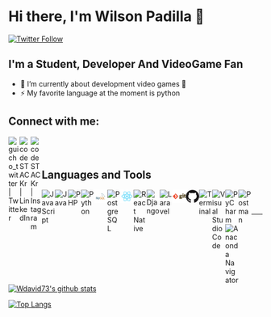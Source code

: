 # Hi there, I'm Wilson Padilla 👋

[![Twitter Follow](https://img.shields.io/twitter/follow/guicho_73?color=1DA1F2&logo=twitter&style=for-the-badge)](https://twitter.com/intent/user?screen_name=guicho_73)

## I'm a Student, Developer And VideoGame Fan

- 🌱 I’m currently about development video games 🤣
- ⚡ My favorite language at the moment is python

<!-- ## Spotify Playing 🎧

[<img src="https://now-playing-codestackr.vercel.app/api/spotify-playing" alt="codeSTACKr Spotify Playing" width="350" />](https://open.spotify.com/user/swyqyimdc12jajde4vpwd2x1b) -->

## Connect with me:

[<img align="left" alt="guicho_twitter | Twitter" width="22px" src="https://cdn.jsdelivr.net/npm/simple-icons@v3/icons/twitter.svg" />][twitter]

[<img align="left" alt="codeSTACKr | LinkedIn" width="22px" src="https://cdn.jsdelivr.net/npm/simple-icons@v3/icons/linkedin.svg" />][linkedin]

[<img align="left" alt="codeSTACKr | Instagram" width="22px" src="https://cdn.jsdelivr.net/npm/simple-icons@v3/icons/instagram.svg" />][instagram]

<br />
<br />

## Languages and Tools

<img
    align="left"
    alt="JavaScript"
    width="26px"
    src="https://img.icons8.com/color/48/000000/javascript.png"
/>

<img
    align="left"
    alt="Java"
    width="26px"
    src="https://img.icons8.com/color/48/000000/java-coffee-cup-logo.png"
/>

<img
    align="left"
    alt="PHP"
    width="26px"
    src="https://img.icons8.com/offices/30/000000/php-logo.png"
/>

<img
    align="left"
    alt="Python"
    width="26px"
    src="https://img.icons8.com/color/48/000000/python.png"
/>

<im
    align="left"
    alt="Node.js"
    width="26px"
    src="https://raw.githubusercontent.com/github/explore/80688e429a7d4ef2fca1e82350fe8e3517d3494d/topicsnodejs/nodejs.png"
/>

<img
    align="left"
    width="26px"
    alt="MYSQL"
    src="https://raw.githubusercontent.com/github/explore/80688e429a7d4ef2fca1e82350fe8e3517d3494d/topics/mysql/mysql.png"
/>

<img
    align="left"
    width="26px"
    alt="PostgreSQL"
    src="https://img.icons8.com/color/48/000000/postgreesql.png"
/>

<img
    align="left"
    alt="React"
    width="26px"
    src="https://raw.githubusercontent.com/github/explore/80688e429a7d4ef2fca1e82350fe8e3517d3494d/topics/react/react.png"
/>

<img
    align="left"
    alt="React Native"
    width="26px"
    src="https://img.icons8.com/nolan/64/react-native.png"
/>
<img
    align="left"
    alt="Django"
    width="26px"
    src="https://img.icons8.com/color/48/000000/django.png"
/>

<img
    align="left"
    alt="Laravel"
    width="26px"
    src="https://img.icons8.com/ios-filled/50/000000/laravel.png"
/>

<img
    align="left"
    alt="Git"
    width="26px"
    src="https://raw.githubusercontent.com/github/explore/80688e429a7d4ef2fca1e82350fe8e3517d3494d/topics/git/git.png"
/>

<img
    align="left"
    alt="GitHub"
    width="26px"
    src="https://raw.githubusercontent.com/github/explore/78df643247d429f6cc873026c0622819ad797942/topics/github/github.png"
/>

<img
    align="left"
    alt="Terminal"
    width="26px"
    src="https://img.icons8.com/doodle/48/000000/console--v2.png"
/>

<img
    align="left"
    width="26px"
    alt="Visual Studio Code"
    src="https://img.icons8.com/fluent/48/000000/visual-studio-code-2019.png"
/>

<img
    align="left"
    width="26px"
    alt="PyCharm"
    src="https://img.icons8.com/color/48/000000/pycharm.png"
/>

<img 
    align="left"
    width="26px"
    alt="Postman"
    src="https://img.icons8.com/dusk/64/000000/postman-api.png"
/>

<img
    align="left"
    width="26px"
    alt="Anaconda Navigator"
    src="https://img.icons8.com/dusk/64/000000/anaconda.png"
/>

<br
/>
<br
/>

---

[![Wdavid73's github stats](https://github-readme-stats.vercel.app/api?username=wdavid73&show_icons=true&theme=gotham)](https://github.com/anuraghazra/github-readme-stats)


[![Top Langs](https://github-readme-stats.vercel.app/api/top-langs/?username=wdavid73&layout=compact&theme=gotham)](https://github.com/anuraghazra/github-readme-stats)


[twitter]: https://twitter.com/guicho_73
[instagram]: https://instagram.com/guicho_23
[linkedin]: https://www.linkedin.com/in/wpadilla23/
